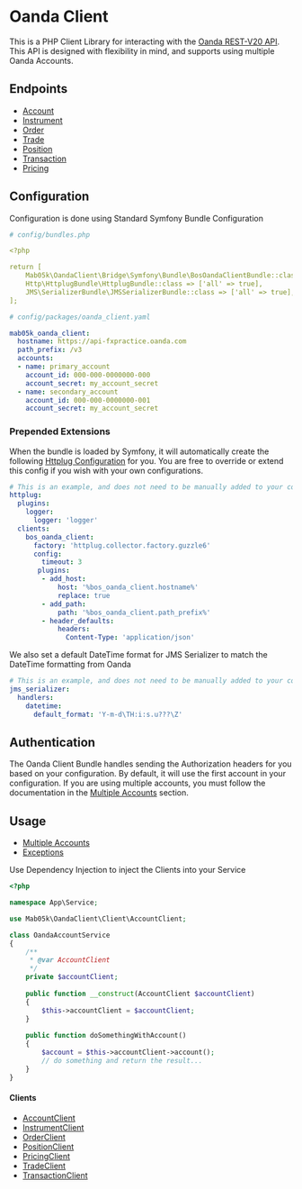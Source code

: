 # Oanda Client

This is a PHP Client Library for interacting with the [Oanda REST-V20 API](http://developer.oanda.com/rest-live-v20/introduction/).
This API is designed with flexibility in mind, and supports using multiple Oanda Accounts.

## Endpoints
* [Account](http://developer.oanda.com/rest-live-v20/account-ep/)
* [Instrument](http://developer.oanda.com/rest-live-v20/instrument-ep/)
* [Order](http://developer.oanda.com/rest-live-v20/order-ep/)
* [Trade](http://developer.oanda.com/rest-live-v20/trade-ep/)
* [Position](http://developer.oanda.com/rest-live-v20/position-ep/)
* [Transaction](http://developer.oanda.com/rest-live-v20/transaction-ep/)
* [Pricing](http://developer.oanda.com/rest-live-v20/pricing-ep/)

## Configuration 
Configuration is done using Standard Symfony Bundle Configuration

```yaml
# config/bundles.php

<?php

return [
    Mab05k\OandaClient\Bridge\Symfony\Bundle\BosOandaClientBundle::class => ['all' => true],
    Http\HttplugBundle\HttplugBundle::class => ['all' => true],
    JMS\SerializerBundle\JMSSerializerBundle::class => ['all' => true],
];
```

```yaml
# config/packages/oanda_client.yaml

mab05k_oanda_client:
  hostname: https://api-fxpractice.oanda.com
  path_prefix: /v3
  accounts:
  - name: primary_account
    account_id: 000-000-0000000-000
    account_secret: my_account_secret
  - name: secondary_account
    account_id: 000-000-0000000-001
    account_secret: my_account_secret
```

### Prepended Extensions
When the bundle is loaded by Symfony, it will automatically create the following [Httplug Configuration](http://docs.php-http.org/en/latest/integrations/symfony-full-configuration.html) for you. You
are free to override or extend this config if you wish with your own configurations.

```yaml
# This is an example, and does not need to be manually added to your configuration files
httplug:
  plugins:
    logger: 
      logger: 'logger'
  clients:
    bos_oanda_client:
      factory: 'httplug.collector.factory.guzzle6'
      config:
        timeout: 3
       plugins:
        - add_host:
            host: '%bos_oanda_client.hostname%'
            replace: true
        - add_path:
            path: '%bos_oanda_client.path_prefix%'
        - header_defaults:
            headers:
              Content-Type: 'application/json'

```

We also set a default DateTime format for JMS Serializer to match the DateTime formatting from Oanda
```yaml
# This is an example, and does not need to be manually added to your configuration files
jms_serializer:
  handlers:
    datetime:
      default_format: 'Y-m-d\TH:i:s.u???\Z'

```

## Authentication
The Oanda Client Bundle handles sending the Authorization headers for you based on your configuration. By default,
it will use the first account in your configuration. If you are using multiple accounts, you must follow the documentation
in the [Multiple Accounts](src/Bridge/Symfony/Bundle/Resources/doc/usage/multiple_accounts.md) section.

## Usage
* [Multiple Accounts](src/Bridge/Symfony/Bundle/Resources/doc/usage/multiple_accounts.md)
* [Exceptions](src/Bridge/Symfony/Bundle/Resources/doc/usage/exceptions.md)

Use Dependency Injection to inject the Clients into your Service

```php
<?php

namespace App\Service;

use Mab05k\OandaClient\Client\AccountClient;

class OandaAccountService
{
    /**
     * @var AccountClient
     */
    private $accountClient;
    
    public function __construct(AccountClient $accountClient) 
    {
        $this->accountClient = $accountClient;
    }
    
    public function doSomethingWithAccount()
    {
        $account = $this->accountClient->account();
        // do something and return the result...
    }
}
```

#### Clients

* [AccountClient](src/Client/AccountClient.php)
* [InstrumentClient](src/Client/InstrumentClient.php)
* [OrderClient](src/Client/OrderClient.php)
* [PositionClient](src/Client/PositionClient.php)
* [PricingClient](src/Client/PricingClient.php)
* [TradeClient](src/Client/TradeClient.php)
* [TransactionClient](src/Client/TransactionClient.php)
